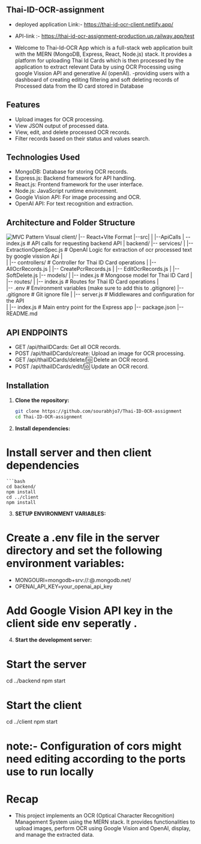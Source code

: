 ## Thai-ID-OCR-assignment

- deployed application Link:- https://thai-id-ocr-client.netlify.app/
- API-link :- https://thai-id-ocr-assignment-production.up.railway.app/test

- Welcome to Thai-Id-OCR App  which is a full-stack web application built with the MERN (MongoDB, Express, React, Node.js) stack. It provides a platform for uploading Thai Id Cards which is  then processed by the application to extract relevant Data by using  OCR Processing using google Vission API and generative AI (openAI).
-providing users with a dashboard of creating editing filtering and soft deleting records of Processed data from the ID card stored in Database 


## Features

- Upload images for OCR processing.
- View JSON output of processed data.
- View, edit, and delete processed OCR records.
- Filter records based on their status and values search.

## Technologies Used

- MongoDB: Database for storing OCR records.
- Express.js: Backend framework for API handling.
- React.js: Frontend framework for the user interface.
- Node.js: JavaScript runtime environment.
- Google Vision API: For image processing and OCR.
- OpenAI API: For text recognition and extraction.

## Architecture and Folder Structure 
![MVC Pattern Visual](https://www.freecodecamp.org/news/content/images/size/w2000/2021/04/BG.png)
client/
|-- React+Vite Format
|--src|
|  |--ApiCalls
|       --index.js # API calls for requesting backend API 
|
backend/
|-- services/
|   |-- ExtractionOpenSpec.js     # OpenAI Logic for extraction of ocr processed text by google vission Api 
|   
|
|-- controllers/ # Controller for Thai ID Card operations
|   |-- AllOcrRecords.js 
|   |-- CreatePcrRecords.js
|   |-- EditOcrRecords.js
|   |-- SoftDelete.js
|-- models/
|   |-- index.js   # Mongoose model for Thai ID Card
|
|-- routes/
|   |-- index.js   # Routes for Thai ID Card operations
|   
|-- .env       # Environment variables (make sure to add this to .gitignore)
|-- .gitignore # Git ignore file
|
|-- server.js  # Middlewares and configuration for the API  
|
|-- index.js     # Main entry point for the Express app
|-- package.json
|-- README.md

## API ENDPOINTS
- GET /api/thaiIDCards: Get all OCR records.
- POST /api/thaiIDCards/create: Upload an image for OCR processing.
- GET /api/thaiIDCards/delete/:id: Delete an OCR record.
- POST /api/thaiIDCards/edit/:id: Update an OCR record.

## Installation

1. **Clone the repository:**

   ```bash
   git clone https://github.com/sourabhjo7/Thai-ID-OCR-assignment
   cd Thai-ID-OCR-assignment

2. **Install dependencies:**
  # Install server and then client dependencies
    ```bash
    cd backend/
    npm install
    cd ../client
    npm install

3. **SETUP ENVIRONMENT VARIABLES:**

# Create a .env file in the server directory and set the following environment variables:
- MONGOURI=mongodb+srv://<username>:<password>@<cluster>.mongodb.net/<database>
- OPENAI_API_KEY=your_openai_api_key
# Add Google Vision API key in the client side env seperatly .

4. **Start the development server:**
# Start the server
cd ../backend
npm start

# Start the client
cd ../client
npm start

# note:- Configuration of cors might need editing according to the ports use to run locally 



# Recap
 - This project implements an OCR (Optical Character Recognition) Management System using the MERN stack. It provides functionalities to upload images, perform OCR using Google Vision and OpenAI, display, and manage the extracted data.